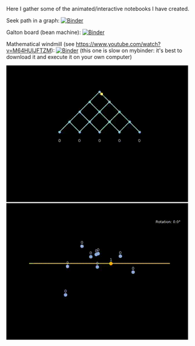 Here I gather some of the animated/interactive notebooks I have created.

Seek path in a graph:
[![Binder](https://mybinder.org/badge_logo.svg)](https://mybinder.org/v2/gh/nathraim/diverse/master?urlpath=%2Fapps%2Fnotebooks%2Fconnectivity_notebook.ipynb)

Galton board (bean machine): 
[![Binder](https://mybinder.org/badge_logo.svg)](https://mybinder.org/v2/gh/nathraim/diverse/master?urlpath=%2Fapps%2Fnotebooks%2Fgalton_notebook.ipynb)

Mathematical windmill (see https://www.youtube.com/watch?v=M64HUIJFTZM):
[![Binder](https://mybinder.org/badge_logo.svg)](https://mybinder.org/v2/gh/nathraim/diverse/master?urlpath=%2Fapps%2Fnotebooks%2Fwindmill.ipynb)
(this one is slow on mybinder: it's best to download it and execute it on your own computer)


![](bean_machine/galton_board.gif)
![](windmill/mathematical_windmill.gif)

